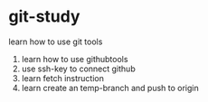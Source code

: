 # git-study
learn how to use git tools 

1. learn how to use githubtools
2. use ssh-key to connect github
3. learn fetch instruction
4. learn create an temp-branch and push to origin 
